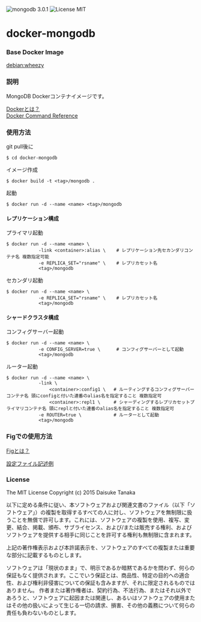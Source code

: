 ![mongodb 3.0.1](https://img.shields.io/badge/mongodb-3.0.1-brightgreen.svg) ![License MIT](https://img.shields.io/badge/license-MIT-blue.svg)

# docker-mongodb

### Base Docker Image

[debian:wheezy](https://registry.hub.docker.com/_/debian/ "debian:wheezy")

### 説明

MongoDB Dockerコンテナイメージです。

[Dockerとは？](https://docs.docker.com/ "Dockerとは？")  
[Docker Command Reference](https://docs.docker.com/reference/commandline/cli/ "Docker Command Reference")

### 使用方法

git pull後に

    $ cd docker-mongodb

イメージ作成

    $ docker build -t <tag>/mongodb .

起動
    
    $ docker run -d --name <name> <tag>/mongodb

#### レプリケーション構成

プライマリ起動

    $ docker run -d --name <name> \
                -link <container>:alias \    # レプリケーション先セカンダリコンテナ名 複数指定可能
                -e REPLICA_SET="rsname" \    # レプリカセット名
                <tag>/mongodb

セカンダリ起動

    $ docker run -d --name <name> \
                -e REPLICA_SET="rsname" \    # レプリカセット名
                <tag>/mongodb

#### シャードクラスタ構成

コンフィグサーバー起動

    $ docker run -d --name <name> \
                -e CONFIG_SERVER=true \      # コンフィグサーバーとして起動
                <tag>/mongodb

ルーター起動

    $ docker run -d --name <name> \
                -link \
                    <container>:config1 \   # ルーティングするコンフィグサーバーコンテナ名 頭にconfigと付いた連番のalias名を指定すること 複数指定可
                    <container>:repl1 \     # シャーディングするレプリカセットプライマリコンテナ名 頭にreplと付いた連番のalias名を指定すること 複数指定可
                -e ROUTER=true \            # ルーターとして起動
                <tag>/mongodb

### Figでの使用方法

[Figとは？](http://www.fig.sh/ "Fidとは？")  

[設定ファイル記述例](https://bitbucket.org/tanaka0323/fig-examples "設定ファイル記述例")

### License

The MIT License
Copyright (c) 2015 Daisuke Tanaka

以下に定める条件に従い、本ソフトウェアおよび関連文書のファイル（以下「ソフトウェア」）の複製を取得するすべての人に対し、ソフトウェアを無制限に扱うことを無償で許可します。これには、ソフトウェアの複製を使用、複写、変更、結合、掲載、頒布、サブライセンス、および/または販売する権利、およびソフトウェアを提供する相手に同じことを許可する権利も無制限に含まれます。

上記の著作権表示および本許諾表示を、ソフトウェアのすべての複製または重要な部分に記載するものとします。

ソフトウェアは「現状のまま」で、明示であるか暗黙であるかを問わず、何らの保証もなく提供されます。ここでいう保証とは、商品性、特定の目的への適合性、および権利非侵害についての保証も含みますが、それに限定されるものではありません。 作者または著作権者は、契約行為、不法行為、またはそれ以外であろうと、ソフトウェアに起因または関連し、あるいはソフトウェアの使用またはその他の扱いによって生じる一切の請求、損害、その他の義務について何らの責任も負わないものとします。